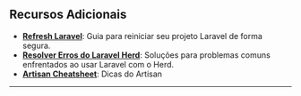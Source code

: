 
## **Recursos Adicionais**

- [**Refresh Laravel**](./Refresh_Config_e_Cache_Laravel.md): Guia para reiniciar seu projeto Laravel de forma segura.  
- [**Resolver Erros do Laravel Herd**](./Resolver-Erros-Laravel-Herd.md): Soluções para problemas comuns enfrentados ao usar Laravel com o Herd.
- [**Artisan Cheatsheet**](https://artisan.page/): Dicas do Artisan

---
